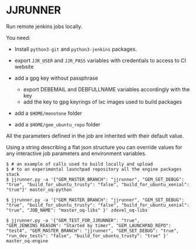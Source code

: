 JJRUNNER
======
Run remote jenkins jobs locally.

You need:
  * Install ``python3-git`` and ``python3-jenkins`` packages.
  * export ``JJR_USER`` and ``JJR_PASS`` variables with credentials to access to CI website
  * add a gpg key without passphrase
    * export DEBEMAIL and DEBFULLNAME variables accordingly with the key
    * add the key to gpg keyrings of lxc images used to build packages

  * add a ``$HOME/monotone`` folder
  * add a ``$HOME/gem_ubuntu_repo`` folder

All the parameters defined in the job are inherited with their default value.

Using a string describing a flat json structure you can override values for any interactive job parameters and environment variables.

~~~~
$ # an example of calls used to build locally and upload
$ # to an experimental launchpad repository all the engine packages stack
$ jjrunner.py -a '{"GEM_MASTER_BRANCH": "jjrunner", "GEM_SET_DEBUG": "true", "build_for_ubuntu_trusty": "false", "build_for_ubuntu_xenial": "true"}' master_oq-python

$ jjrunner.py -a '{"GEM_MASTER_BRANCH": "jjrunner", "GEM_SET_DEBUG": "true", "build_for_ubuntu_trusty": "false", "build_for_ubuntu_xenial": "true", "JOB_NAME": "master_oq-libs" }' zdevel_oq-libs

$ jjrunner.py -a '{"GEM_TEST_FOR_JJRUNNER": "true", "GEM_JENKINS_REASON": "Started by timer", "GEM_LAUNCHPAD_REPO": "test4", "GEM_MASTER_BRANCH": "jjrunner", "GEM_SET_DEBUG": "true", "run_dev_tests": "false", "build_for_ubuntu_trusty": "true" }' master_oq-engine
~~~~
